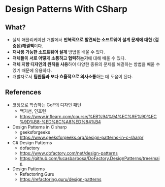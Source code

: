 # Design Patterns With CSharp

## What?
- 실제 애플리케이션 개발에서 **반복적으로 발견되는 소프트웨어 설계 문제에 대한 (검증된)해결책**이다.
- **재사용 가능한 소프트웨어 설계** 방법을 배울 수 있다.
- **객체들이 서로 어떻게 소통하고 협력하는가**에 대해 배울 수 있다.
- **객체 지향 디자인의 원칙을 사용**하여 다양한 종류의 문제를 해결하는 방법을 배울 수 있기 때문에 유용하다.
- 개발자로서 **팀원들과 보다 효율적으로 의사소통**하는 데 도움이 된다.

## References

- 코딩으로 학습하는 GoF의 디자인 패턴
  - 백기선, 인프런
  - https://www.inflearn.com/course/%EB%94%94%EC%9E%90%EC%9D%B8-%ED%8C%A8%ED%84%B4
- Design Patterns in C sharp
  - geeksforgeeks 
  - https://www.geeksforgeeks.org/design-patterns-in-c-sharp/
- C# Design Patterns
  - dofactory 
  - https://www.dofactory.com/net/design-patterns
  - https://github.com/lucasbarbosa/DoFactory.DesignPatterns/tree/main
- Design Patterns
  - Refactoring.Guru
  - https://refactoring.guru/design-patterns